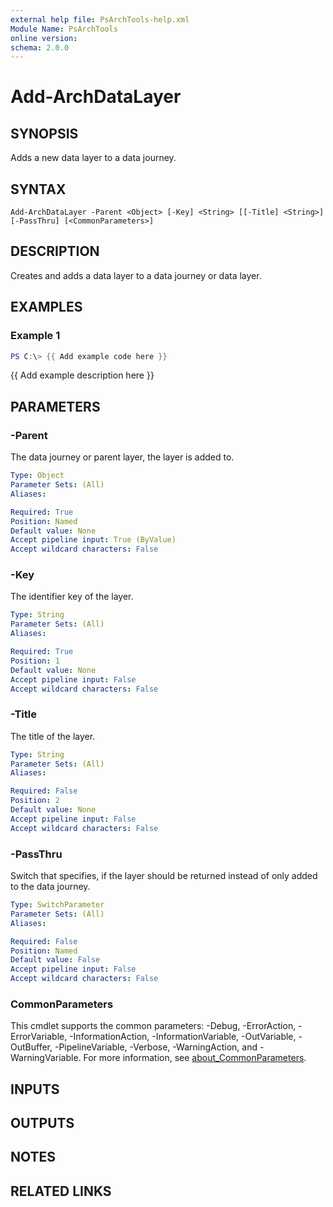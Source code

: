 ```yaml
---
external help file: PsArchTools-help.xml
Module Name: PsArchTools
online version:
schema: 2.0.0
---
```


# Add-ArchDataLayer

## SYNOPSIS
Adds a new data layer to a data journey.

## SYNTAX

```
Add-ArchDataLayer -Parent <Object> [-Key] <String> [[-Title] <String>] [-PassThru] [<CommonParameters>]
```

## DESCRIPTION
Creates and adds a data layer to a data journey or data layer.

## EXAMPLES

### Example 1
```powershell
PS C:\> {{ Add example code here }}
```

{{ Add example description here }}

## PARAMETERS

### -Parent
The data journey or parent layer, the layer is added to.

```yaml
Type: Object
Parameter Sets: (All)
Aliases:

Required: True
Position: Named
Default value: None
Accept pipeline input: True (ByValue)
Accept wildcard characters: False
```

### -Key
The identifier key of the layer.

```yaml
Type: String
Parameter Sets: (All)
Aliases:

Required: True
Position: 1
Default value: None
Accept pipeline input: False
Accept wildcard characters: False
```

### -Title
The title of the layer.

```yaml
Type: String
Parameter Sets: (All)
Aliases:

Required: False
Position: 2
Default value: None
Accept pipeline input: False
Accept wildcard characters: False
```

### -PassThru
Switch that specifies, if the layer should be returned instead of only added to the data journey.

```yaml
Type: SwitchParameter
Parameter Sets: (All)
Aliases:

Required: False
Position: Named
Default value: False
Accept pipeline input: False
Accept wildcard characters: False
```

### CommonParameters
This cmdlet supports the common parameters: -Debug, -ErrorAction, -ErrorVariable, -InformationAction, -InformationVariable, -OutVariable, -OutBuffer, -PipelineVariable, -Verbose, -WarningAction, and -WarningVariable. For more information, see [about_CommonParameters](http://go.microsoft.com/fwlink/?LinkID=113216).

## INPUTS

## OUTPUTS

## NOTES

## RELATED LINKS
